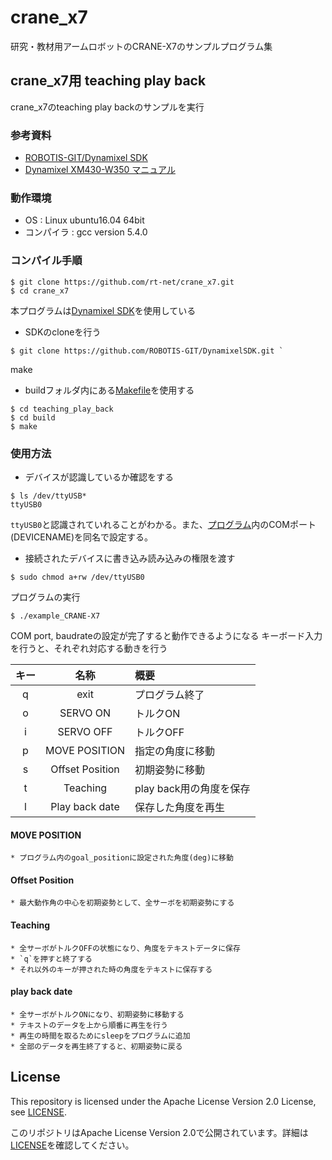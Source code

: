 # crane_x7
研究・教材用アームロボットのCRANE-X7のサンプルプログラム集

## crane_x7用 teaching play back
crane_x7のteaching play backのサンプルを実行
### 参考資料
 * [ROBOTIS-GIT/Dynamixel SDK](https://github.com/ROBOTIS-GIT/DynamixelSDK)
 * [Dynamixel XM430-W350 マニュアル](http://www.besttechnology.co.jp/modules/knowledge/?Dynamixel%20XM430-W350)

### 動作環境
 * OS : Linux ubuntu16.04 64bit
 * コンパイラ : gcc version 5.4.0
 
### コンパイル手順 
   ```
   $ git clone https://github.com/rt-net/crane_x7.git 
   $ cd crane_x7  
   ```
   本プログラムは[Dynamixel SDK](https://github.com/ROBOTIS-GIT/DynamixelSDK)を使用している  
   * SDKのcloneを行う  
   ``` 
   $ git clone https://github.com/ROBOTIS-GIT/DynamixelSDK.git `  
   ```
   make
   * buildフォルダ内にある[Makefile](./teaching_play_back/build/Makefile)を使用する
   ```
   $ cd teaching_play_back  
   $ cd build 
   $ make
   ```

### 使用方法
   * デバイスが認識しているか確認をする
   ```
   $ ls /dev/ttyUSB*  
   ttyUSB0
   ```
   `ttyUSB0`と認識されていれることがわかる。また、[プログラム](./teaching_play_back/example_CRANE-X7.cpp)内のCOMポート(DEVICENAME)を同名で設定する。
   * 接続されたデバイスに書き込み読み込みの権限を渡す
   ```
   $ sudo chmod a+rw /dev/ttyUSB0 
   ```
   プログラムの実行
   ```
   $ ./example_CRANE-X7 
   ```
   COM port, baudrateの設定が完了すると動作できるようになる
   キーボード入力を行うと、それぞれ対応する動きを行う

   | キー | 名称 | 概要 |
   |:---:|:---:|:---|
   |q| exit | プログラム終了 |
   |o| SERVO ON | トルクON |
   |i| SERVO OFF | トルクOFF |
   |p| MOVE POSITION | 指定の角度に移動 |
   |s| Offset Position | 初期姿勢に移動 |
   |t| Teaching | play back用の角度を保存 |
   |l| Play back date | 保存した角度を再生 |
   
   #### MOVE POSITION   
    * プログラム内のgoal_positionに設定された角度(deg)に移動
    
   #### Offset Position  
    * 最大動作角の中心を初期姿勢として、全サーボを初期姿勢にする
    
   #### Teaching   
    * 全サーボがトルクOFFの状態になり、角度をテキストデータに保存   
    * `q`を押すと終了する   
    * それ以外のキーが押された時の角度をテキストに保存する　
    
   #### play back date   
    * 全サーボがトルクONになり、初期姿勢に移動する   
    * テキストのデータを上から順番に再生を行う   
    * 再生の時間を取るためにsleepをプログラムに追加   
    * 全部のデータを再生終了すると、初期姿勢に戻る
    
## License

This repository is licensed under the Apache License Version 2.0 License, see [LICENSE](./LICENSE).

このリポジトリはApache License Version 2.0で公開されています。詳細は[LICENSE](./LICENSE)を確認してください。
